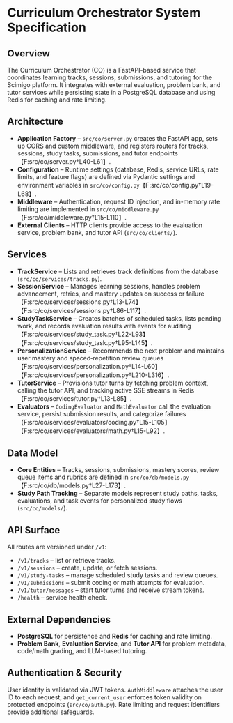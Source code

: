 # Curriculum Orchestrator System Specification

## Overview
The Curriculum Orchestrator (CO) is a FastAPI-based service that coordinates learning
tracks, sessions, submissions, and tutoring for the Scimigo platform. It integrates
with external evaluation, problem bank, and tutor services while persisting state in a
PostgreSQL database and using Redis for caching and rate limiting.

## Architecture
- **Application Factory** – `src/co/server.py` creates the FastAPI app, sets up CORS and
  custom middleware, and registers routers for tracks, sessions, study tasks,
  submissions, and tutor endpoints【F:src/co/server.py†L40-L61】.
- **Configuration** – Runtime settings (database, Redis, service URLs, rate limits, and
  feature flags) are defined via Pydantic settings and environment variables in
  `src/co/config.py`【F:src/co/config.py†L19-L68】.
- **Middleware** – Authentication, request ID injection, and in-memory rate limiting
  are implemented in `src/co/middleware.py`【F:src/co/middleware.py†L15-L110】.
- **External Clients** – HTTP clients provide access to the evaluation service, problem
  bank, and tutor API (`src/co/clients/`).

## Services
- **TrackService** – Lists and retrieves track definitions from the database
  (`src/co/services/tracks.py`).
- **SessionService** – Manages learning sessions, handles problem advancement, retries,
  and mastery updates on success or failure【F:src/co/services/sessions.py†L13-L74】【F:src/co/services/sessions.py†L86-L117】.
- **StudyTaskService** – Creates batches of scheduled tasks, lists pending work, and
  records evaluation results with events for auditing【F:src/co/services/study_task.py†L22-L93】【F:src/co/services/study_task.py†L95-L145】.
- **PersonalizationService** – Recommends the next problem and maintains user mastery
  and spaced‑repetition review queues【F:src/co/services/personalization.py†L14-L60】【F:src/co/services/personalization.py†L210-L316】.
- **TutorService** – Provisions tutor turns by fetching problem context, calling the
  tutor API, and tracking active SSE streams in Redis【F:src/co/services/tutor.py†L13-L85】.
- **Evaluators** – `CodingEvaluator` and `MathEvaluator` call the evaluation service,
  persist submission results, and categorize failures【F:src/co/services/evaluators/coding.py†L15-L105】【F:src/co/services/evaluators/math.py†L15-L92】.

## Data Model
- **Core Entities** – Tracks, sessions, submissions, mastery scores, review queue items
  and rubrics are defined in `src/co/db/models.py`【F:src/co/db/models.py†L27-L173】.
- **Study Path Tracking** – Separate models represent study paths, tasks, evaluations,
  and task events for personalized study flows (`src/co/models/`).

## API Surface
All routes are versioned under `/v1`:
- `/v1/tracks` – list or retrieve tracks.
- `/v1/sessions` – create, update, or fetch sessions.
- `/v1/study-tasks` – manage scheduled study tasks and review queues.
- `/v1/submissions` – submit coding or math attempts for evaluation.
- `/v1/tutor/messages` – start tutor turns and receive stream tokens.
- `/health` – service health check.

## External Dependencies
- **PostgreSQL** for persistence and **Redis** for caching and rate limiting.
- **Problem Bank**, **Evaluation Service**, and **Tutor API** for problem metadata,
  code/math grading, and LLM-based tutoring.

## Authentication & Security
User identity is validated via JWT tokens. `AuthMiddleware` attaches the user ID to each
request, and `get_current_user` enforces token validity on protected endpoints
(`src/co/auth.py`). Rate limiting and request identifiers provide additional safeguards.

